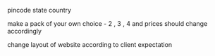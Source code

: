 pincode
state
country

make a pack of your own choice - 2 , 3 , 4 and prices should change accordingly

change layout of website according to client expectation